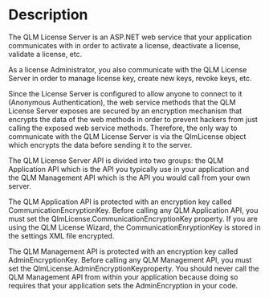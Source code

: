 # Description

The QLM License Server is an ASP.NET web service that your application communicates with in order to activate a license, deactivate a license, validate a license, etc.

As a license Administrator, you also communicate with the QLM License Server in order to manage license key, create new keys, revoke keys, etc.

Since the License Server is configured to allow anyone to connect to it (Anonymous Authentication), the web service methods that the QLM License Server exposes are secured by an encryption mechanism that encrypts the data of the web methods in order to prevent hackers from just calling the exposed web service methods. Therefore, the only way to communicate with the QLM License Server is via the QlmLicense object which encrypts the data before sending it to the server.

The QLM License Server API is divided into two groups: the QLM Application API which is the API you typically use in your application and the QLM Management API which is the API you would call from your own server.

The QLM Application API is protected with an encryption key called CommunicationEncryptionKey. Before calling any QLM Application API, you must set the QlmLicense.CommunicationEncryptionKey property. If you are using the QLM License Wizard, the CommunicationEnryptionKey is stored in the settings XML file encrypted.

The QLM Management API is protected with an encryption key called AdminEncryptionKey. Before calling any QLM Management API, you must set the QlmLicense.AdminEncryptionKeyproperty. You should never call the QLM Management API from within your application because doing so requires that your application sets the AdminEncryption in your code.
